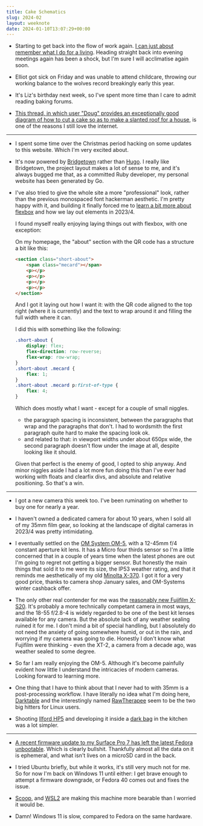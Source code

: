 ```yaml
---
title: Cake Schematics
slug: 2024-02
layout: weeknote
date: 2024-01-10T13:07:29+00:00
---
```


- Starting to get back into the flow of work again. [I can just about remember
  what I do for a living](https://bugs.ruby-lang.org). Heading straight back
  into evening meetings again has been a shock, but I'm sure I will acclimatise
  again soon.
  
- Elliot got sick on Friday and was unable to attend childcare, throwing our
  working balance to the wolves record breakingly early this year.

- It's Liz's birthday next week, so I've spent more time than I care to admit
  reading baking forums.
  
- [This thread, in which user "Doug" provides an exceptionally good diagram of how to
  cut a cake so as to make a slanted roof for a
  house](https://www.cakecentral.com/forum/t/682604/how-do-you-put-a-slanted-roof-on-a-house),
  is one of the reasons I still love the internet.
  
<hr />

- I spent some time over the Christmas period hacking on some updates to this
  website. Which I'm very excited about. 
  
- It's now powered by [Bridgetown](https://www.bridgetownrb.com/) rather than
    [Hugo](https://gohugo.io/). I really like Bridgetown, the project layout makes
    a lot of sense to me, and it's always bugged me that, as a committed Ruby
    developer, my personal website has been generated by Go.
  
- I've also tried to give the whole site a more "professional" look, rather than
  the previous monospaced font hackerman aesthetic. I'm pretty happy with it,
  and building it finally forced me to [learn a bit more about
  flexbox](https://developer.mozilla.org/en-US/docs/Learn/CSS/CSS_layout/Flexbox)
  and how we lay out elements in 2023/4.
  
  I found myself really enjoying laying things out with flexbox, with one
  exception:
  
  On my homepage, the "about" section with the QR code has a structure a bit
  like this:
  
  ```html
  <section class="short-about">
      <span class="mecard"></span>
      <p></p>
      <p></p>
      <p></p>
      <p></p>
  </section>
  ```
  
  And I got it laying out how I want it: with the QR code aligned to the top
  right (where it is currently) and the text to wrap around it and filling the
  full width where it can.
      
  I did this with something like the following:
      
  ```css
  .short-about {
      display: flex;
      flex-direction: row-reverse;
      flex-wrap: row-wrap;
  }
  .short-about .mecard {
      flex: 1;
  }
  .short-about .mecard p:first-of-type {
      flex: 4;
  }
  ```
  
  Which does mostly what I want - except for a couple of small niggles.
  
  - the paragraph spacing is inconsistent, between the paragraphs that wrap and
    the paragraphs that don't. I had to wordsmith the first paragraph quite hard
    to make the spacing look ok.
  - and related to that: in viewport widths under about 650px wide, the second
    paragraph doesn't flow under the image at all, despite looking like it
    should.
  
  Given that perfect is the enemy of good, I opted to ship anyway. And minor
  niggles aside I had a lot more fun doing this than I've ever had working with
  floats and clearfix divs, and absolute and relative positioning. So that's a
  win.
  
<hr />

- I got a new camera this week too. I've been ruminating on whether to buy one
  for nearly a year. 

- I haven't owned a dedicated camera for about 10 years, when I sold all of my
  35mm film gear, so looking at the landscape of digital cameras in 2023/4 was
  pretty intimidating.
  
- I eventually settled on the [OM System
  OM-5](https://www.dpreview.com/reviews/om-system-om-5-review), with a 12-45mm
  f/4 constant aperture kit lens. It has a Micro four thirds sensor so I'm a
  little concerned that in a couple of years time when the latest phones are out
  I'm going to regret not getting a bigger sensor. But honestly the main things
  that sold it to me were its size, the IP53 weather rating, and that it reminds
  me aesthetically of my old [Minolta
  X-370](https://www.lomography.com/magazine/193506-minolta-x-370-great-for-the-novice-and-the-pro). I
  got it for a very good price, thanks to camera shop January sales, and
  OM-Systems winter cashback offer.
  
- The only other real contender for me was the [reasonably new Fujifilm
  X-S20](https://www.dpreview.com/reviews/fujifilm-x-s20-review). It's probably
  a more technically competant camera in most ways, and the 18-55 f/2.8-4 is
  widely regarded to be one of the best kit lenses available for any camera. But
  the absolute lack of any weather sealing ruined it for me. I don't mind a bit
  of special handling, but I absolutely do not need the anxiety of going
  somewhere humid, or out in the rain, and worrying if my camera was going to
  die. Honestly I don't know what Fujifilm were thinking - even the XT-2, a
  camera from a decade ago, was weather sealed to some degree.
  
- So far I am really enjoying the OM-5. Although it's become painfully
  evident how little I understand the intricacies of modern cameras. Looking
  forward to learning more.
  
- One thing that I have to think about that I never had to with 35mm is a
  post-processing workflow. I have literally no idea what I'm doing here,
  [Darktable](https://www.darktable.org/) and the interestingly named
  [RawTherapee](https://www.rawtherapee.com/) seem to be the two big hitters for
  Linux users.
  
- Shooting [Ilford
  HP5](https://analoguewonderland.co.uk/products/ilford-hp5-plus-35mm-film) and
  developing it inside a [dark
  bag](https://www.patersonphotographic.com/product/paterson-changing-bag/) in
  the kitchen was a lot simpler.

<hr />

- [A recent firmware update to my Surface Pro 7 has left the latest Fedora
  unbootable](https://github.com/linux-surface/linux-surface/issues/1162). Which
  is clearly bullshit. Thankfully almost all the data on it is ephemeral, and
  what isn't lives on a microSD card in the back.

- I tried Ubuntu briefly, but while it works, it's still very much not for
  me. So for now I'm back on Windows 11 until either: I get brave enough to attempt a
  firmware downgrade, or Fedora 40 comes out and fixes the issue.
  
- [Scoop](https://scoop.sh/), and
  [WSL2](https://learn.microsoft.com/en-us/windows/wsl/install) are making this
  machine more bearable than I worried it would be.

- Damn! Windows 11 is slow, compared to Fedora on the same hardware.
